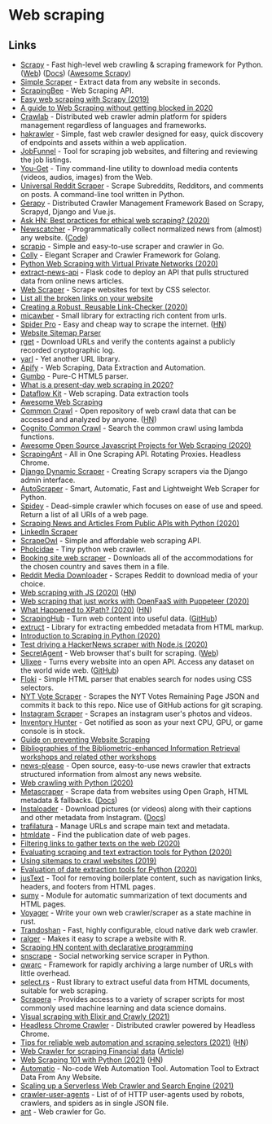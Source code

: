 # Web scraping

## Links

- [Scrapy](https://github.com/scrapy/scrapy) - Fast high-level web crawling & scraping framework for Python. ([Web](https://scrapy.org/)) ([Docs](https://docs.scrapy.org/en/latest/)) ([Awesome Scrapy](https://github.com/AccordBox/awesome-scrapy))
- [Simple Scraper](https://simplescraper.io/) - Extract data from any website in seconds.
- [ScrapingBee](https://www.scrapingbee.com/) - Web Scraping API.
- [Easy web scraping with Scrapy (2019)](https://www.scrapingbee.com/blog/web-scraping-with-scrapy/)
- [A guide to Web Scraping without getting blocked in 2020](https://www.scrapingbee.com/blog/web-scraping-without-getting-blocked/)
- [Crawlab](https://github.com/crawlab-team/crawlab) - Distributed web crawler admin platform for spiders management regardless of languages and frameworks.
- [hakrawler](https://github.com/hakluke/hakrawler) - Simple, fast web crawler designed for easy, quick discovery of endpoints and assets within a web application.
- [JobFunnel](https://github.com/PaulMcInnis/JobFunnel) - Tool for scraping job websites, and filtering and reviewing the job listings.
- [You-Get](https://github.com/soimort/you-get) - Tiny command-line utility to download media contents (videos, audios, images) from the Web.
- [Universal Reddit Scraper](https://github.com/JosephLai241/Universal-Reddit-Scraper) - Scrape Subreddits, Redditors, and comments on posts. A command-line tool written in Python.
- [Gerapy](https://github.com/Gerapy/Gerapy) - Distributed Crawler Management Framework Based on Scrapy, Scrapyd, Django and Vue.js.
- [Ask HN: Best practices for ethical web scraping? (2020)](https://news.ycombinator.com/item?id=22778089)
- [Newscatcher](https://newscatcherapi.com/) - Programmatically collect normalized news from (almost) any website. ([Code](https://github.com/kotartemiy/newscatcher))
- [scrapio](https://github.com/Koshqua/scrapio) - Simple and easy-to-use scraper and crawler in Go.
- [Colly](https://github.com/gocolly/colly) - Elegant Scraper and Crawler Framework for Golang.
- [Python Web Scraping with Virtual Private Networks (2020)](https://tech.marksblogg.com/python-scraper-wireguard-vpn-ssh-proxy.html)
- [extract-news-api](https://github.com/kotartemiy/extract-news-api) - Flask code to deploy an API that pulls structured data from online news articles.
- [Web Scraper](https://web.scraper.workers.dev/) - Scrape websites for text by CSS selector.
- [List all the broken links on your website](https://gist.github.com/mdamien/7b71ef06f49de1189fb75f8fed91ae82)
- [Creating a Robust, Reusable Link-Checker (2020)](http://adventures.michaelfbryan.com/posts/linkchecker/)
- [micawber](https://github.com/coleifer/micawber) - Small library for extracting rich content from urls.
- [Spider Pro](https://tryspider.com/) - Easy and cheap way to scrape the internet. ([HN](https://news.ycombinator.com/item?id=21215484))
- [Website Sitemap Parser](https://github.com/berkmancenter/mediacloud-ultimate-sitemap-parser)
- [rget](https://github.com/merklecounty/rget) - Download URLs and verify the contents against a publicly recorded cryptographic log.
- [yarl](https://github.com/aio-libs/yarl) - Yet another URL library.
- [Apify](https://apify.com/) - Web Scraping, Data Extraction and Automation.
- [Gumbo](https://github.com/google/gumbo-parser) - Pure-C HTML5 parser.
- [What is a present-day web scraping in 2020?](https://dataflowkit.com/blog/what-is-a-present-day-web-scraper/)
- [Dataflow Kit](https://dataflowkit.com/) - Web scraping. Data extraction tools
- [Awesome Web Scraping](https://github.com/lorien/awesome-web-scraping)
- [Common Crawl](https://commoncrawl.org/) - Open repository of web crawl data that can be accessed and analyzed by anyone. ([HN](https://news.ycombinator.com/item?id=26594172))
- [Cognito Common Crawl](https://github.com/andresriancho/cc-lambda) - Search the common crawl using lambda functions.
- [Awesome Open Source Javascript Projects for Web Scraping (2020)](https://scrapingant.com/awesome-open-source-javascript-projects-for-web-scraping/)
- [ScrapingAnt](https://scrapingant.com/) - All in One Scraping API. Rotating Proxies. Headless Chrome.
- [Django Dynamic Scraper](https://github.com/holgerd77/django-dynamic-scraper) - Creating Scrapy scrapers via the Django admin interface.
- [AutoScraper](https://github.com/alirezamika/autoscraper) - Smart, Automatic, Fast and Lightweight Web Scraper for Python.
- [Spidey](https://github.com/Manzanit0/spidey) - Dead-simple crawler which focuses on ease of use and speed. Return a list of all URls of a web page.
- [Scraping News and Articles From Public APIs with Python (2020)](https://martinheinz.dev/blog/31)
- [LinkedIn Scraper](https://github.com/linkedtales/scrapedin)
- [ScrapeOwl](https://scrapeowl.com/) - Simple and affordable web scraping API.
- [Pholcidae](https://github.com/bbrodriges/pholcidae) - Tiny python web crawler.
- [Booking site web scraper](https://github.com/ZoranPandovski/BookingScraper) - Downloads all of the accommodations for the chosen country and saves them in a file.
- [Reddit Media Downloader](https://github.com/shadowmoose/RedditDownloader) - Scrapes Reddit to download media of your choice.
- [Web scraping with JS (2020)](https://qoob.cc/web-scraping/) ([HN](https://news.ycombinator.com/item?id=24898016))
- [Web scraping that just works with OpenFaaS with Puppeteer (2020)](https://www.openfaas.com/blog/puppeteer-scraping/)
- [What Happened to XPath? (2020)](https://webreflection.medium.com/what-happened-to-xpath-1409aa3dbd57) ([HN](https://news.ycombinator.com/item?id=24940676))
- [ScrapingHub](https://www.scrapinghub.com/) - Turn web content into useful data. ([GitHub](https://github.com/scrapinghub))
- [extruct](https://github.com/scrapinghub/extruct) - Library for extracting embedded metadata from HTML markup.
- [Introduction to Scraping in Python (2020)](https://itnext.io/introduction-to-scraping-in-python-with-beautifulsoup-and-requests-ab7b1c9bc113)
- [Test driving a HackerNews scraper with Node.js (2020)](https://cri.dev/posts/2020-11-06-Test-driving-a-HackerNews-scraper-with-Nodejs/)
- [SecretAgent](https://github.com/ulixee/secret-agent) - Web browser that's built for scraping. ([Web](https://secretagent.dev/))
- [Ulixee](https://ulixee.org/) - Turns every website into an open API. Access any dataset on the world wide web. ([GitHub](https://github.com/ulixee))
- [Floki](https://github.com/philss/floki) - Simple HTML parser that enables search for nodes using CSS selectors.
- [NYT Vote Scraper](https://github.com/alex/nyt-2020-election-scraper) - Scrapes the NYT Votes Remaining Page JSON and commits it back to this repo. Nice use of GitHub actions for git scraping.
- [Instagram Scraper](https://github.com/arc298/instagram-scraper) - Scrapes an instagram user's photos and videos.
- [Inventory Hunter](https://github.com/EricJMarti/inventory-hunter) - Get notified as soon as your next CPU, GPU, or game console is in stock.
- [Guide on preventing Website Scraping](https://github.com/JonasCz/How-To-Prevent-Scraping)
- [Bibliographies of the Bibliometric-enhanced Information Retrieval workshops and related other workshops](https://github.com/PhilippMayr/Bibliometric-enhanced-IR_Bibliography)
- [news-please](https://github.com/fhamborg/news-please) - Open source, easy-to-use news crawler that extracts structured information from almost any news website.
- [Web crawling with Python (2020)](https://www.scrapingbee.com/blog/crawling-python/)
- [Metascraper](https://github.com/microlinkhq/metascraper) - Scrape data from websites using Open Graph, HTML metadata & fallbacks. ([Docs](https://metascraper.js.org/#/))
- [Instaloader](https://github.com/instaloader/instaloader) - Download pictures (or videos) along with their captions and other metadata from Instagram. ([Docs](https://instaloader.github.io/))
- [trafilatura](https://github.com/adbar/trafilatura) - Manage URLs and scrape main text and metadata.
- [htmldate](https://github.com/adbar/htmldate) - Find the publication date of web pages.
- [Filtering links to gather texts on the web (2020)](http://adrien.barbaresi.eu/blog/link-filtering-courlan-python.html)
- [Evaluating scraping and text extraction tools for Python (2020)](http://adrien.barbaresi.eu/blog/evaluating-text-extraction-python.html)
- [Using sitemaps to crawl websites (2019)](http://adrien.barbaresi.eu/blog/using-sitemaps-crawl-websites.html)
- [Evaluation of date extraction tools for Python (2020)](http://adrien.barbaresi.eu/blog/evaluation-date-extraction-python.html)
- [jusText](https://github.com/miso-belica/jusText) - Tool for removing boilerplate content, such as navigation links, headers, and footers from HTML pages.
- [sumy](https://github.com/miso-belica/sumy) - Module for automatic summarization of text documents and HTML pages.
- [Voyager](https://github.com/mattsse/voyager) - Write your own web crawler/scraper as a state machine in rust.
- [Trandoshan](https://github.com/creekorful/trandoshan) - Fast, highly configurable, cloud native dark web crawler.
- [ralger](https://github.com/feddelegrand7/ralger) - Makes it easy to scrape a website with R.
- [Scraping HN content with declarative programming](https://pathom3.wsscode.com/docs/tutorials/hacker-news-scraper/)
- [snscrape](https://github.com/JustAnotherArchivist/snscrape) - Social networking service scraper in Python.
- [qwarc](https://github.com/JustAnotherArchivist/qwarc) - Framework for rapidly archiving a large number of URLs with little overhead.
- [select.rs](https://github.com/utkarshkukreti/select.rs) - Rust library to extract useful data from HTML documents, suitable for web scraping.
- [Scrapera](https://github.com/DarshanDeshpande/Scrapera) - Provides access to a variety of scraper scripts for most commonly used machine learning and data science domains.
- [Visual scraping with Elixir and Crawly (2021)](https://oltarasenko.medium.com/visual-scraping-with-elixir-and-crawly-or-how-to-get-data-without-programming-540222750135)
- [Headless Chrome Crawler](https://github.com/yujiosaka/headless-chrome-crawler) - Distributed crawler powered by Headless Chrome.
- [Tips for reliable web automation and scraping selectors (2021)](https://medium.com/brick-by-brick/7-bite-sized-tips-for-reliable-web-automation-and-scraping-selectors-2612bc4de2a1) ([HN](https://news.ycombinator.com/item?id=25993258))
- [Web Crawler for scraping Financial data](https://github.com/Skumarr53/Stock-Fundamental-data-scraping-and-analysis) ([Article](https://medium.com/datadriveninvestor/build-a-web-crawler-that-scrapes-stock-fundamentals-in-python-e2d4af56398))
- [Web Scraping 101 with Python (2021)](https://www.scrapingbee.com/blog/web-scraping-101-with-python/) ([HN](https://news.ycombinator.com/item?id=26090243))
- [Automatio](https://automatio.co/) - No-code Web Automation Tool. Automation Tool to Extract Data From Any Website.
- [Scaling up a Serverless Web Crawler and Search Engine (2021)](https://aws.amazon.com/blogs/architecture/scaling-up-a-serverless-web-crawler-and-search-engine/)
- [crawler-user-agents](https://github.com/monperrus/crawler-user-agents) - List of of HTTP user-agents used by robots, crawlers, and spiders as in single JSON file.
- [ant](https://github.com/yields/ant) - Web crawler for Go.

